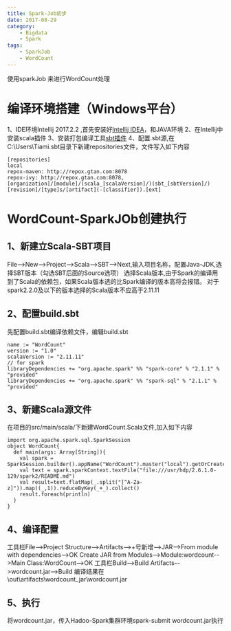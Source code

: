 ```yaml
---
title: Spark-Job初步 
date: 2017-08-29
category: 
	- Bigdata
	- Spark
tags: 
	- SparkJob
	- WordCount
---
```


使用sparkJob 来进行WordCount处理
<!--more-->
# 编译环境搭建（Windows平台）

1、IDE环境Intellij 2017.2.2 ,首先安装好[Intellij IDEA](https://www.jetbrains.com/idea/)，和JAVA环境
2、在Intellij中安装scala插件
3、安装打包编译工具[sbt插件](http://www.scala-sbt.org/download.html)
4、配置.sbt源,在 C:\Users\Tiami\.sbt目录下新建repositories文件，文件写入如下内容
```
[repositories]
local
repox-maven: http://repox.gtan.com:8078
repox-ivy: http://repox.gtan.com:8078, [organization]/[module]/(scala_[scalaVersion]/)(sbt_[sbtVersion]/)[revision]/[type]s/[artifact](-[classifier]).[ext]
```

# WordCount-SparkJOb创建执行

## 1、新建立Scala-SBT项目
File-->New-->Project-->Scala-->SBT-->Next,输入项目名称，配置Java-JDK,选择SBT版本（勾选SBT后面的Source选项）
选择Scala版本,由于Spark的编译用到了Scala的依赖包，如果Scala版本选的比Spark编译的版本高将会报错。
对于spark2.2.0及以下的版本选择的Scala版本不应高于2.11.11


## 2、配置build.sbt
先配置build.sbt编译依赖文件，编辑build.sbt
```
name := "WordCount"
version := "1.0"
scalaVersion := "2.11.11"
// for spark
libraryDependencies += "org.apache.spark" %% "spark-core" % "2.1.1" % "provided"
libraryDependencies += "org.apache.spark" %% "spark-sql" % "2.1.1" % "provided"
```
## 3、新建Scala源文件
在项目的src/main/scala/下新建WordCount.Scala文件,加入如下内容
```
import org.apache.spark.sql.SparkSession
object WordCount{
  def main(args: Array[String]){
    val spark = SparkSession.builder().appName("WordCount").master("local").getOrCreate()
    val text = spark.sparkContext.textFile("file:///usr/hdp/2.6.1.0-129/spark2/README.md")
    val result=text.flatMap(_.split("[^A-Za-z]")).map((_,1)).reduceByKey(_+_).collect()
    result.foreach(println)
  }
}
```
## 4、编译配置
工具栏File-->Project Structure-->Artifacts-->+号新增-->JAR-->From module with dependencies-->OK
Create JAR from Modules-->Module:wordcount-->Main Class:WordCount-->OK
工具栏Build-->Build Artifacts-->wordcount.jar-->Build
编译结果在\out\artifacts\wordcount_jar\wordcount.jar


## 5、执行
将wordcount.jar，传入Hadoo-Spark集群环境spark-submit wordcount.jar执行



